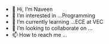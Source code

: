 - 👋 Hi, I’m  Naveen
- 👀 I’m interested in ...Programming
- 🌱 I’m currently learning ...ECE at VEC
- 💞️ I’m looking to collaborate on ...
- 📫 How to reach me ...

<!---
Naveenrethink/Naveenrethink is a ✨ special ✨ repository because its `README.md` (this file) appears on your GitHub profile.
You can click the Preview link to take a look at your changes.
--->

